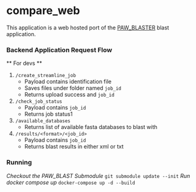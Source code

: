 # compare_web

This application is a web hosted port of the [PAW_BLASTER](https://github.com/pwilmart/PAW_BLAST) blast application.

### Backend Application Request Flow
** For devs **

1. `/create_streamline_job`
   - Payload contains identification file
   - Saves files under folder named `job_id`
   - Returns upload success and `job_id`
2. `/check_job_status`
   - Payload contains `job_id`
   - Returns job status1
2. `/available_databases`
   - Returns list of available fasta databases to blast with
3. `/results/<format>/<job_id>`
   - Payload contains `job_id`
   - Returns blast results in either xml or txt

### Running

_Checkout the PAW_BLAST Submodule_
`git submodule update --init`
_Run docker compose up_
`docker-compose up -d --build`
